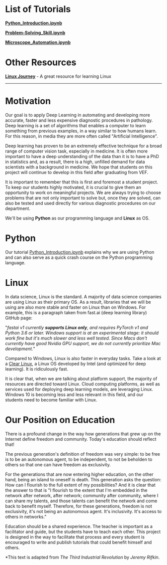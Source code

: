 # List of Tutorials
[**Python_Introduction.ipynb**](https://nbviewer.jupyter.org/github/department-of-vet-pathology-unizg/tutorials/blob/master/notebooks/Python_Introduction.ipynb)

[**Problem-Solving_Skill.ipynb**](https://nbviewer.jupyter.org/github/department-of-vet-pathology-unizg/tutorials/blob/master/notebooks/Problem-Solving_Skill.ipynb)

[**Microscope_Automation.ipynb**](https://nbviewer.jupyter.org/github/department-of-vet-pathology-unizg/tutorials/blob/master/notebooks/Microscope_Automation.ipynb)

# Other Resources
[**Linux Journey**](https://linuxjourney.com/) - A great resource for learning Linux

---

# Motivation

Our goal is to apply Deep Learning in automating and developing more accurate, faster and less expensive diagnostic procedures in pathology. Deep learning is a set of algorithms that enables a computer to learn something from previous examples, in a way similar to how humans learn. For this reason, in media they are more often called "Artificial Intelligence".

Deep learning has proven to be an extremely effective technique for a broad range of computer vision task, especially in medicine. It is often more important to have a deep understanding of the data than it is to have a PhD in statistics and, as a result, there is a high, unfilled demand for data scientists with a background in medicine. We hope that students on this project will continue to develop in this field after graduating from VEF.

It is important to remember that this is first and foremost a student project. To keep our students highly motivated, it is crucial to give them an opportunity to work on meaningful projects. We are always trying to choose problems that are not only important to solve but, once they are solved, can also be tested and used directly for various diagnostic procedures on our department.

We'll be using **Python** as our programming language and **Linux** as OS.


# Python

Our tutorial [Python_Introduction.ipynb](https://nbviewer.jupyter.org/github/department-of-vet-pathology-unizg/tutorials/blob/master/notebooks/Python_Introduction.ipynb) explains why we are using Python and can also serve as a quick crash course on the Python programming language.


# Linux

In data science, Linux is the standard. A majority of data science companies are using Linux as their primary OS. As a result, libraries that we will be using are also more stable and faster on Linux than on Windows. For example, this is a paragraph taken from fast.ai (deep learning library) GitHub page:

"_fastai v1 currently **supports Linux only**, and requires PyTorch v1 and Python 3.6 or later. Windows support is at an experimental stage: it should work fine but it's much slower and less well tested. Since Macs don't currently have good Nvidia GPU support, we do not currently prioritize Mac development._"

Compared to Windows, Linux is also faster in everyday tasks. Take a look at a [Clear Linux](https://clearlinux.org/about), a Linux OS developed by Intel (and optimized for deep learning). It is ridiculously fast.

It is clear that, when we are talking about platform support, the majority of resources are directed toward Linux. Cloud computing platforms, as well as services used for deploying deep learning models, are leveraging Linux. Windows 10 is becoming less and less relevant in this field, and our students need to become familiar with Linux.

# Our Position on Education

There is a profound change in the way how generations that grew up on the Internet define freedom and community. Today's education should reflect that!

The previous generation's definition of freedom was very simple: to be free is to be an autonomous agent, to be independent, to not be beholden to others so that one can have freedom as exclusivity.

For the generations that are now entering higher education, on the other hand, being an island to oneself is death. This generation asks the question: How can I flourish to the full extent of my possibilities? And it is clear that the answer to that is "I flourish to the extent that I'm embedded in the network after network, after network; community after community, where I can share my talents, and those talents can benefit the network and come back to benefit myself. Therefore, for these generations, freedom is not exclusivity, it's not being an autonomous agent. It's inclusivity. It's access to others in networks."

Education should be a shared experience. The teacher is important as a facilitator and guide, but the students have to teach each other. This project is designed in the way to facilitate that process and every student is encouraged to write and publish tutorials that could benefit himself and others.

*This text is adapted from _The Third Industrial Revolution_ by _Jeremy Rifkin_.
